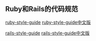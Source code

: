 ## Ruby和Rails的代码规范

[ruby-style-guide](https://github.com/bbatsov/ruby-style-guide)
[ruby-style-guide中文版](https://github.com/JuanitoFatas/ruby-style-guide/blob/master/README-zhCN.md)

[rails-style-guide](https://github.com/bbatsov/rails-style-guide)
[rails-style-guide中文版](https://github.com/JuanitoFatas/rails-style-guide/blob/master/README-zhCN.md)